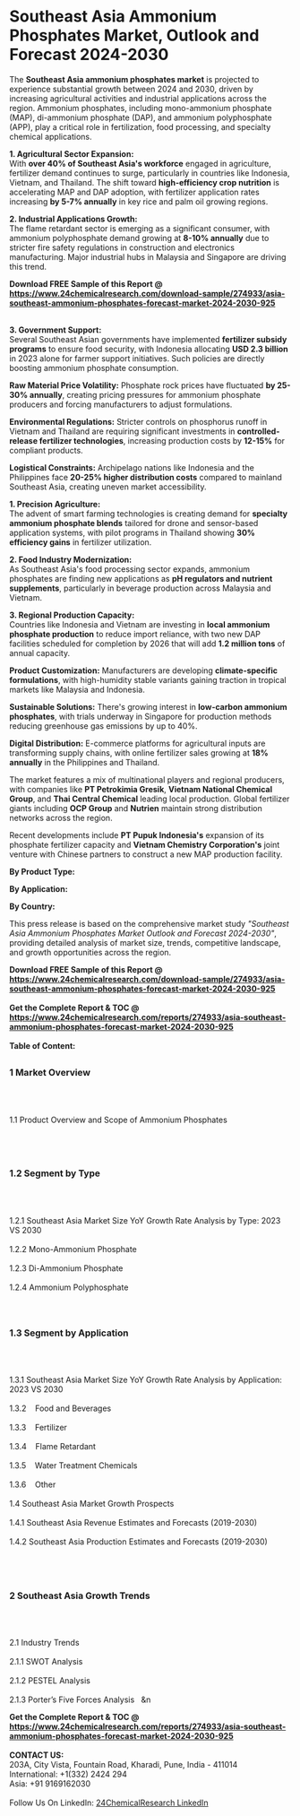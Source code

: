 <h1>Southeast Asia Ammonium Phosphates Market, Outlook and Forecast 2024-2030</h1><p>The <strong>Southeast Asia ammonium phosphates market</strong> is projected to experience substantial growth between 2024 and 2030, driven by increasing agricultural activities and industrial applications across the region. Ammonium phosphates, including mono-ammonium phosphate (MAP), di-ammonium phosphate (DAP), and ammonium polyphosphate (APP), play a critical role in fertilization, food processing, and specialty chemical applications.</p><p><strong>1. Agricultural Sector Expansion:</strong><br>
With <strong>over 40% of Southeast Asia's workforce</strong> engaged in agriculture, fertilizer demand continues to surge, particularly in countries like Indonesia, Vietnam, and Thailand. The shift toward <strong>high-efficiency crop nutrition</strong> is accelerating MAP and DAP adoption, with fertilizer application rates increasing <strong>by 5-7% annually</strong> in key rice and palm oil growing regions.</p><p><strong>2. Industrial Applications Growth:</strong><br>
The flame retardant sector is emerging as a significant consumer, with ammonium polyphosphate demand growing at <strong>8-10% annually</strong> due to stricter fire safety regulations in construction and electronics manufacturing. Major industrial hubs in Malaysia and Singapore are driving this trend.</p><div><b>Download FREE Sample of this Report @ 
            <a href="https://www.24chemicalresearch.com/download-sample/274933/asia-southeast-ammonium-phosphates-forecast-market-2024-2030-925">
            https://www.24chemicalresearch.com/download-sample/274933/asia-southeast-ammonium-phosphates-forecast-market-2024-2030-925</a></b></div><br><p><strong>3. Government Support:</strong><br>
Several Southeast Asian governments have implemented <strong>fertilizer subsidy programs</strong> to ensure food security, with Indonesia allocating <strong>USD 2.3 billion</strong> in 2023 alone for farmer support initiatives. Such policies are directly boosting ammonium phosphate consumption.</p><p><strong>Raw Material Price Volatility:</strong> Phosphate rock prices have fluctuated <strong>by 25-30% annually</strong>, creating pricing pressures for ammonium phosphate producers and forcing manufacturers to adjust formulations.</p><p><strong>Environmental Regulations:</strong> Stricter controls on phosphorus runoff in Vietnam and Thailand are requiring significant investments in <strong>controlled-release fertilizer technologies</strong>, increasing production costs by <strong>12-15%</strong> for compliant products.</p><p><strong>Logistical Constraints:</strong> Archipelago nations like Indonesia and the Philippines face <strong>20-25% higher distribution costs</strong> compared to mainland Southeast Asia, creating uneven market accessibility.</p><p><strong>1. Precision Agriculture:</strong><br>
The advent of smart farming technologies is creating demand for <strong>specialty ammonium phosphate blends</strong> tailored for drone and sensor-based application systems, with pilot programs in Thailand showing <strong>30% efficiency gains</strong> in fertilizer utilization.</p><p><strong>2. Food Industry Modernization:</strong><br>
As Southeast Asia's food processing sector expands, ammonium phosphates are finding new applications as <strong>pH regulators and nutrient supplements</strong>, particularly in beverage production across Malaysia and Vietnam.</p><p><strong>3. Regional Production Capacity:</strong><br>
Countries like Indonesia and Vietnam are investing in <strong>local ammonium phosphate production</strong> to reduce import reliance, with two new DAP facilities scheduled for completion by 2026 that will add <strong>1.2 million tons</strong> of annual capacity.</p><p><strong>Product Customization:</strong> Manufacturers are developing <strong>climate-specific formulations</strong>, with high-humidity stable variants gaining traction in tropical markets like Malaysia and Indonesia.</p><p><strong>Sustainable Solutions:</strong> There's growing interest in <strong>low-carbon ammonium phosphates</strong>, with trials underway in Singapore for production methods reducing greenhouse gas emissions by up to 40%.</p><p><strong>Digital Distribution:</strong> E-commerce platforms for agricultural inputs are transforming supply chains, with online fertilizer sales growing at <strong>18% annually</strong> in the Philippines and Thailand.</p><p>The market features a mix of multinational players and regional producers, with companies like <strong>PT Petrokimia Gresik</strong>, <strong>Vietnam National Chemical Group</strong>, and <strong>Thai Central Chemical</strong> leading local production. Global fertilizer giants including <strong>OCP Group</strong> and <strong>Nutrien</strong> maintain strong distribution networks across the region.</p><p>Recent developments include <strong>PT Pupuk Indonesia's</strong> expansion of its phosphate fertilizer capacity and <strong>Vietnam Chemistry Corporation's</strong> joint venture with Chinese partners to construct a new MAP production facility.</p><p><strong>By Product Type:</strong></p><p><strong>By Application:</strong></p><p><strong>By Country:</strong></p><p>This press release is based on the comprehensive market study <em>"Southeast Asia Ammonium Phosphates Market Outlook and Forecast 2024-2030"</em>, providing detailed analysis of market size, trends, competitive landscape, and growth opportunities across the region.</p><div><b>Download FREE Sample of this Report @ 
            <a href="https://www.24chemicalresearch.com/download-sample/274933/asia-southeast-ammonium-phosphates-forecast-market-2024-2030-925">
            https://www.24chemicalresearch.com/download-sample/274933/asia-southeast-ammonium-phosphates-forecast-market-2024-2030-925</a></b></div><br><div><b>Get the Complete Report & TOC @ 
            <a href="https://www.24chemicalresearch.com/reports/274933/asia-southeast-ammonium-phosphates-forecast-market-2024-2030-925">
            https://www.24chemicalresearch.com/reports/274933/asia-southeast-ammonium-phosphates-forecast-market-2024-2030-925</a></b></div><br>
            <b>Table of Content:</b><p><h2><span style="font-size:16px"><strong>1 Market Overview&nbsp;&nbsp; &nbsp;</strong></span></h2><br />
<br />
<p>1.1 Product Overview and Scope of Ammonium Phosphates&nbsp;</p><br />
<br />
<h2><strong><span style="font-size:16px">1.2 Segment by Type&nbsp;&nbsp; &nbsp;</span></strong></h2><br />
<br />
<p>1.2.1 Southeast Asia Market Size YoY Growth Rate Analysis by Type: 2023 VS 2030&nbsp;&nbsp; &nbsp;<br /><br />
1.2.2 Mono-Ammonium Phosphate&nbsp;&nbsp; &nbsp;<br /><br />
1.2.3 Di-Ammonium Phosphate<br /><br />
1.2.4 Ammonium Polyphosphate<br /><br />
<br />
<h2><span style="font-size:16px"><strong>1.3 Segment by Application&nbsp;&nbsp;</strong></span></h2><br />
<br />
<p>1.3.1 Southeast Asia Market Size YoY Growth Rate Analysis by Application: 2023 VS 2030&nbsp;&nbsp; &nbsp;<br /><br />
1.3.2&nbsp;&nbsp; &nbsp;Food and Beverages<br /><br />
1.3.3&nbsp;&nbsp; &nbsp;Fertilizer<br /><br />
1.3.4&nbsp;&nbsp; &nbsp;Flame Retardant<br /><br />
1.3.5&nbsp;&nbsp; &nbsp;Water Treatment Chemicals<br /><br />
1.3.6&nbsp;&nbsp; &nbsp;Other<br /><br />
1.4 Southeast Asia Market Growth Prospects&nbsp;&nbsp; &nbsp;<br /><br />
1.4.1 Southeast Asia Revenue Estimates and Forecasts (2019-2030)&nbsp;&nbsp; &nbsp;<br /><br />
1.4.2 Southeast Asia Production Estimates and Forecasts (2019-2030)&nbsp;&nbsp;</p><br />
<br />
<h2><span style="font-size:16px"><strong>2 Southeast Asia Growth Trends&nbsp;&nbsp; &nbsp;</strong></span></h2><br />
<br />
<p>2.1 Industry Trends&nbsp;&nbsp; &nbsp;<br /><br />
2.1.1 SWOT Analysis&nbsp;&nbsp; &nbsp;<br /><br />
2.1.2 PESTEL Analysis&nbsp;&nbsp; &nbsp;<br /><br />
2.1.3 Porter&rsquo;s Five Forces Analysis&nbsp;&nbsp; &n</p><div><b>Get the Complete Report & TOC @ 
            <a href="https://www.24chemicalresearch.com/reports/274933/asia-southeast-ammonium-phosphates-forecast-market-2024-2030-925">
            https://www.24chemicalresearch.com/reports/274933/asia-southeast-ammonium-phosphates-forecast-market-2024-2030-925</a></b></div><br><b>CONTACT US:</b><br>
            203A, City Vista, Fountain Road, Kharadi, Pune, India - 411014<br>
            International: +1(332) 2424 294<br>
            Asia: +91 9169162030 <br><br>
            Follow Us On LinkedIn: <a href="https://www.linkedin.com/company/24chemicalresearch/">24ChemicalResearch LinkedIn</a>